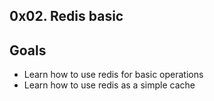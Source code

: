 ## 0x02. Redis basic

## Goals
- Learn how to use redis for basic operations
- Learn how to use redis as a simple cache
